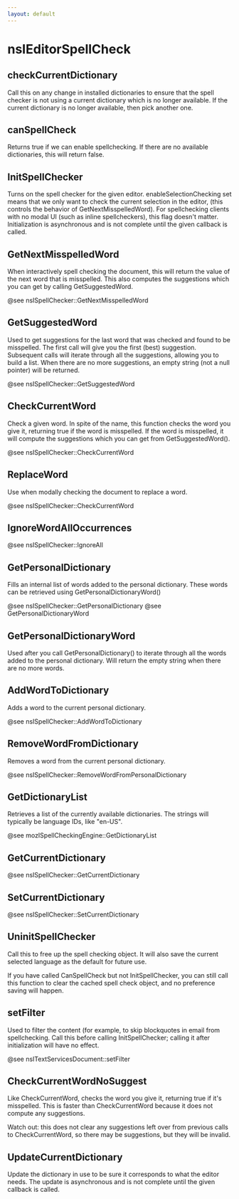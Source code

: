 ```yaml
---
layout: default
---
```


# nsIEditorSpellCheck #

## checkCurrentDictionary ##

Call this on any change in installed dictionaries to ensure that the spell
checker is not using a current dictionary which is no longer available.
If the current dictionary is no longer available, then pick another one.


## canSpellCheck ##

Returns true if we can enable spellchecking. If there are no available
dictionaries, this will return false.


## InitSpellChecker ##

Turns on the spell checker for the given editor. enableSelectionChecking
set means that we only want to check the current selection in the editor,
(this controls the behavior of GetNextMisspelledWord). For spellchecking
clients with no modal UI (such as inline spellcheckers), this flag doesn't
matter.  Initialization is asynchronous and is not complete until the given
callback is called.


## GetNextMisspelledWord ##

When interactively spell checking the document, this will return the
value of the next word that is misspelled. This also computes the
suggestions which you can get by calling GetSuggestedWord.

@see nsISpellChecker::GetNextMisspelledWord


## GetSuggestedWord ##

Used to get suggestions for the last word that was checked and found to
be misspelled. The first call will give you the first (best) suggestion.
Subsequent calls will iterate through all the suggestions, allowing you
to build a list. When there are no more suggestions, an empty string
(not a null pointer) will be returned.

@see nsISpellChecker::GetSuggestedWord


## CheckCurrentWord ##

Check a given word. In spite of the name, this function checks the word
you give it, returning true if the word is misspelled. If the word is
misspelled, it will compute the suggestions which you can get from
GetSuggestedWord().

@see nsISpellChecker::CheckCurrentWord


## ReplaceWord ##

Use when modally checking the document to replace a word.

@see nsISpellChecker::CheckCurrentWord


## IgnoreWordAllOccurrences ##

@see nsISpellChecker::IgnoreAll


## GetPersonalDictionary ##

Fills an internal list of words added to the personal dictionary. These
words can be retrieved using GetPersonalDictionaryWord()

@see nsISpellChecker::GetPersonalDictionary
@see GetPersonalDictionaryWord


## GetPersonalDictionaryWord ##

Used after you call GetPersonalDictionary() to iterate through all the
words added to the personal dictionary. Will return the empty string when
there are no more words.


## AddWordToDictionary ##

Adds a word to the current personal dictionary.

@see nsISpellChecker::AddWordToDictionary


## RemoveWordFromDictionary ##

Removes a word from the current personal dictionary.

@see nsISpellChecker::RemoveWordFromPersonalDictionary


## GetDictionaryList ##

Retrieves a list of the currently available dictionaries. The strings will
typically be language IDs, like "en-US".

@see mozISpellCheckingEngine::GetDictionaryList


## GetCurrentDictionary ##

@see nsISpellChecker::GetCurrentDictionary


## SetCurrentDictionary ##

@see nsISpellChecker::SetCurrentDictionary


## UninitSpellChecker ##

Call this to free up the spell checking object. It will also save the
current selected language as the default for future use.

If you have called CanSpellCheck but not InitSpellChecker, you can still
call this function to clear the cached spell check object, and no
preference saving will happen.


## setFilter ##

Used to filter the content (for example, to skip blockquotes in email from
spellchecking. Call this before calling InitSpellChecker; calling it
after initialization will have no effect.

@see nsITextServicesDocument::setFilter


## CheckCurrentWordNoSuggest ##

Like CheckCurrentWord, checks the word you give it, returning true if it's
misspelled. This is faster than CheckCurrentWord because it does not
compute any suggestions.

Watch out: this does not clear any suggestions left over from previous
calls to CheckCurrentWord, so there may be suggestions, but they will be
invalid.


## UpdateCurrentDictionary ##

Update the dictionary in use to be sure it corresponds to what the editor
needs.  The update is asynchronous and is not complete until the given
callback is called.

